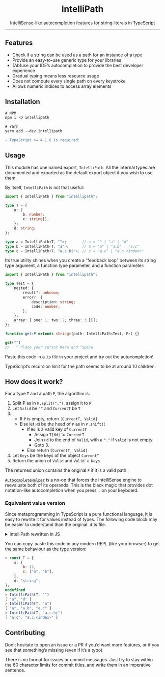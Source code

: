 <div align="center">

# IntelliPath

IntelliSense-like autocompletion features for string literals in TypeScript

</div>

***

## Features

- Check if a string can be used as a path for an instance of a type
- Provide an easy-to-use generic type for your libraries
- (Ab)use your IDE’s autocompletion to provide the best developer experience
- Gradual typing means less resource usage
- Does not compute every single path on every keystroke
- Allows numeric indices to access array elements

## Installation

```diff
# NPM
npm i -D intellipath

# Yarn
yarn add --dev intellipath

- TypeScript >= 4.1.0 is required!
```

## Usage

This module has one named export, `IntelliPath`.
All the internal types are documented and exported as the default export object if you wish to use them.

By itself, `IntelliPath` is not that useful:
```ts
import { IntelliPath } from "intellipath";

type T = {
    a: {
        b: number;
        c: string[];
    };
    d: string;
};

type a = IntelliPath<T, "">;       // a = "" | "a" | "d"
type b = IntelliPath<T, "a">;      // b = "a" | "a.b" | "a.c"
type c = IntelliPath<T, "a.c.hi">; // c = "a.c" | "a.c.<index>"
```

Its true utility shines when you create a “feedback loop” between its string type argument, a function type parameter, and a function parameter:
```ts
import { IntelliPath } from "intellipath";

type Test = {
    nested: {
        result?: unknown;
        error?: {
            description: string;
            code: number;
        };
    };
    array: { one: 1; two: 2; three: 3 }[];
};

function get<P extends string>(path: IntelliPath<Test, P>) {}

get("")
//   ^ Place your cursor here and ^Space
```
Paste this code in a .ts file in your project and try out the autocompletion!

TypeScript’s recursion limit for the path seems to be at around 10 children.

## How does it work?

For a type `T` and a path `P`, the algorithm is:
1. Split P as in `P.split(".")`, assign it to `P`
2. Let `Valid` be `""` and `CurrentT` be `T`
3. - If `P` is empty, return `[CurrentT, Valid]`
   - Else let `Hd` be the head of `P` as in `P.shift()`
     - If `Hd` is a valid key of `CurrentT`
       - Assign `T[Hd]` to `CurrentT`
       - Join `Hd` to the end of `Valid`, with a `"."` if `Valid` is not empty
       - Goto 3.
     - Else return `[CurrentT, Valid]`
4. Let `Keys` be the keys of the object `CurrentT`
5. Return the union of `Valid` and `Valid × Keys`

The returned union contains the original `P` if it is a valid path.

[`AutocompleteHelper`](https://github.com/Aksamyt/intellipath/blob/a6e44e6d8d0076573fbb2df5fc3d2bf66016014b/index.d.ts#L117) is a no-op that forces the IntelliSense engine to reevaluate both of its operands. This is the black magic that provides dot notation-like autocompletion when you press <kbd>.</kbd> on your keyboard.

### Equivalent value version

Since metaprogramming in TypeScript is a pure functional language, it is easy to rewrite it for values instead of types. The following code block may be easier to understand than the original .d.ts file.

<details>
    <summary>IntelliPath rewritten in JS</summary>

```js
const Digits = "0123456789";
function IsNumberImpl(S) {
    if (S === "") {
        return true;
    }
    const m = S.match(/^(.)(.*)$/);
    if (m) {
        const [, _Hd, _Tl] = m;
        if (Digits.includes(_Hd)) {
            return IsNumberImpl(_Tl);
        }
        return false;
    }
    return false;
}
const IsNumber = S => S === "" ? false : IsNumberImpl(S);

function Split(S, _Acc = []) {
    const m = S.match(/^(.*?)\.(.*)$/);
    if (m) {
        const [, _Hd, _Tl] = m;
        return Split(_Tl, [..._Acc, _Hd]);
    }
    return [..._Acc, S];
}

const SafeDot = S => S === "" ? "" : `${S}.`;

function ExistingPath(T, _Path, _Valid = "") {
    const [_Hd, ..._Tl] = _Path;
    if (_Hd !== undefined) {
        if (Array.isArray(T)) {
            if (IsNumber(_Hd) === true) {
                return ExistingPath(T[0], _Tl, `${SafeDot(_Valid)}${_Hd}`);
            }
            return [T, _Valid];
        }
        if (Object.keys(T).includes(_Hd)) {
            return ExistingPath(T[_Hd], _Tl, `${SafeDot(_Valid)}${_Hd}`);
        }
       return [T, _Valid];
    }
    return [T, _Valid];
}

function SafeKeyof(T) {
    if (Array.isArray(T)) {
        return "<index>";
    }
    if (typeof T === "object") {
        return Object.keys(T);
    }
    return "";
}

function GenerateValidPaths(T, _Path) {
    const [_CurrentT, _ValidPath] = ExistingPath(T, _Path);
    const _Keys = SafeKeyof(_CurrentT);
    if (_Keys === "") {
        return [_ValidPath];
    }
    return [
        _ValidPath,
        ...[_Keys].flat().map(k => `${SafeDot(_ValidPath)}${k}`),
    ];
}

function IntelliPath(T, _Path) {
    return GenerateValidPaths(T, Split(_Path)).filter(v => v !== "");
}
```
</details>

You can copy-paste this code in any modern REPL (like your browser) to get the same behaviour as the type version:
```js
> const T = {
    a: {
        b: 12,
        c: ["a", "b"],
    },
    d: "string",
};
undefined
> IntelliPath(T, "")
[ "a", "d" ]
> IntelliPath(T, "a")
[ "a", "a.b", "a.c" ]
> IntelliPath(T, "a.c.hi")
[ "a.c", "a.c.<index>" ]
```

## Contributing

Don’t hesitate to open an issue or a PR if you’d want more features, or if you see that something’s missing (even if it’s a typo).

There is no format for issues or commit messages. Just try to stay within the 60 character limits for commit titles, and write them in an imperative sentence.
